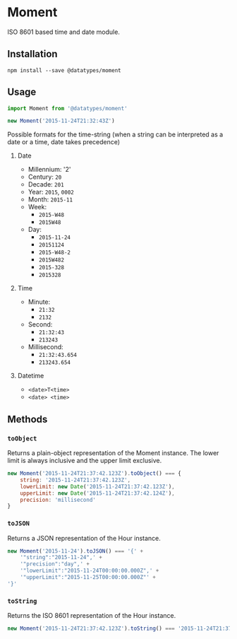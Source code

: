 # Moment

ISO 8601 based time and date module.


## Installation

```shell
npm install --save @datatypes/moment
```


## Usage

```js
import Moment from '@datatypes/moment'

new Moment('2015-11-24T21:32:43Z')
```

Possible formats for the time-string
(when a string can be interpreted as a date or a time, date takes precedence)

1. Date
	- Millennium: '2'
	- Century: `20`
	- Decade: `201`
	- Year: `2015`, `0002`
	- Month: `2015-11`
	- Week:
		- `2015-W48`
		- `2015W48`
	- Day:
		- `2015-11-24`
		- `20151124`
		- `2015-W48-2`
		- `2015W482`
		- `2015-328`
		- `2015328`

1. Time
	- Minute:
		- `21:32`
		- `2132`
	- Second:
		- `21:32:43`
		- `213243`
	- Millisecond:
		- `21:32:43.654`
		- `213243.654`

1. Datetime
	- `<date>T<time>`
	- `<date> <time>`


## Methods

### `toObject`

Returns a plain-object representation of the Moment instance.
The lower limit is always inclusive and the upper limit exclusive.

```js
new Moment('2015-11-24T21:37:42.123Z').toObject() === {
	string: '2015-11-24T21:37:42.123Z',
	lowerLimit: new Date('2015-11-24T21:37:42.123Z'),
	upperLimit: new Date('2015-11-24T21:37:42.124Z'),
	precision: 'millisecond'
}
```


### `toJSON`

Returns a JSON representation of the Hour instance.

```js
new Moment('2015-11-24').toJSON() === '{' +
	'"string":"2015-11-24",' +
	'"precision":"day",' +
	'"lowerLimit":"2015-11-24T00:00:00.000Z",' +
	'"upperLimit":"2015-11-25T00:00:00.000Z"' +
'}'
```


### `toString`

Returns the ISO 8601 representation of the Hour instance.

```js
new Moment('2015-11-24T21:37:42.123Z').toString() === '2015-11-24T21:37:42.123Z'
```
